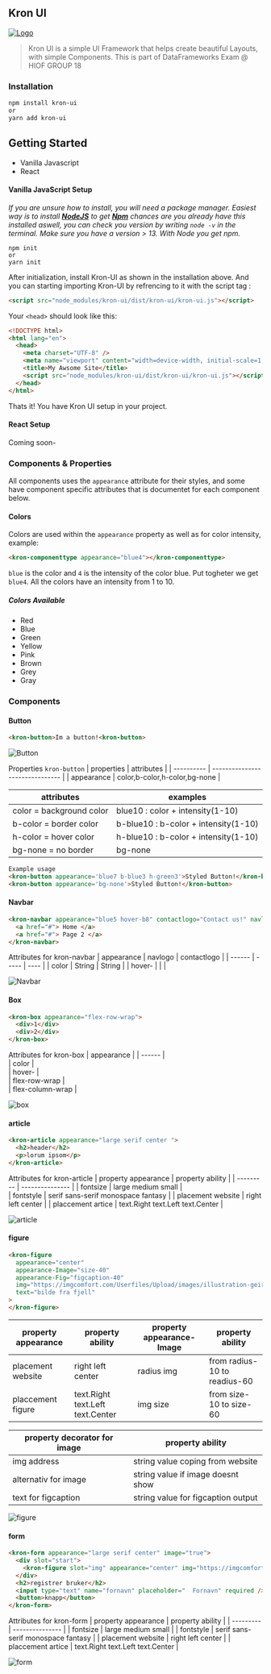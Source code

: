 ## Kron UI

[![Logo](https://i.gyazo.com/fb1a9607aa6bba5deb89738b64027ac0.png)](https://github.com/kamiifx/Kron-UI-Framework)

> Kron UI is a simple UI Framework that helps create
> beautiful Layouts, with simple Components.
> This is part of DataFrameworks Exam @ HIOF GROUP 18

### Installation

```sh
npm install kron-ui
or
yarn add kron-ui
```

## Getting Started

- Vanilla Javascript
- React

#### Vanilla JavaScript Setup

_If you are unsure how to install, you will need a package manager. Easiest way is to install [**NodeJS**](https://nodejs.org/en/)
to get [**Npm**](https://www.npmjs.com) chances are you already have this installed aswell, you can check you version
by writing `node -v` in the terminal. Make sure you have a version > 13.
With Node you get npm._

```shell
npm init
or
yarn init
```

After initialization, install Kron-UI as shown in the installation above.
And you can starting importing Kron-UI by refrencing to it with the script tag :

```html
<script src="node_modules/kron-ui/dist/kron-ui/kron-ui.js"></script>
```

Your `<head>` should look like this:

```html
<!DOCTYPE html>
<html lang="en">
  <head>
    <meta charset="UTF-8" />
    <meta name="viewport" content="width=device-width, initial-scale=1.0" />
    <title>My Awsome Site</title>
    <script src="node_modules/kron-ui/dist/kron-ui/kron-ui.js"></script>
  </head>
</html>
```

Thats it! You have Kron UI setup in your project.

#### React Setup

Coming soon-

### Components & Properties

All components uses the `appearance` attribute for their styles, and some have component specific attributes
that is documentet for each component below.

#### Colors

Colors are used within the `appearance` property as well as for color intensity, example:

```html
<kron-componenttype appearance="blue4"></kron-componenttype>
```

`blue` is the color and `4` is the intensity of the color blue. Put togheter we get `blue4`.
All the colors have an intensity from 1 to 10.

##### Colors Available

- Red
- Blue
- Green
- Yellow
- Pink
- Brown
- Grey
- Gray

### Components

#### Button

```html
<kron-button>Im a button!<kron-button>
```

![Button](https://i.gyazo.com/d940454f2366b333f2e4fe99ccabdf8f.png)

Properties ``` kron-button ```
| properties | attributes                      |
| ---------- | ------------------------------- |
| appearance | color,b-color,h-color,bg-none   |

|attributes               | examples                                        |
| ----------------------- | ----------------------------------------------- |
|color = background color | blue10 : color + intensity(1-10)                |
|b-color = border color   | b-blue10 : b-color + intensity(1-10)            |
|h-color = hover color    | h-blue10 : b-color + intensity(1-10)            |
|bg-none = no border      | bg-none                                         |

```html
Example usage
<kron-button appearance='blue7 b-blue3 h-green3'>Styled Button!</kron-button>
<kron-button appearance='bg-none'>Styled Button!</kron-button>
```
              

#### Navbar

```html
<kron-navbar appearance="blue5 hover-b8" contactlogo="Contact us!" navlogo="Testpage">
  <a href="#"> Home </a>
  <a href="#"> Page 2 </a>
</kron-navbar>
```

Attributes for kron-navbar
| appearance | navlogo | contactlogo |
| ------ | ----- | ---- |
| color | String | String |
| hover- | | |

![Navbar](https://gyazo.com/924494b63778ae25cc7817796ef460d7.png)

#### Box

```html
<kron-box appearance="flex-row-wrap">
  <div>1</div>
  <div>2</div>
</kron-box>
```

Attributes for kron-box
| appearance |
| ------ |  
| color |  
| hover- |  
| flex-row-wrap |  
| flex-column-wrap |

![box](https://gyazo.com/56b5d1a9eb6e09a989e6bac03b17a1c9.png)

#### article

```html
<kron-article appearance="large serif center ">
  <h2>header</h2>
  <p>lorum ipsom</p>
</kron-article>
```

Attributes for kron-article
| property appearance | property ability |
| --------- | --------------- |
| fontsize | large medium small |  
| fontstyle | serif sans-serif monospace fantasy |
| placement website | right left center |
| placcement artice | text.Right text.Left text.Center |

![article](https://i.gyazo.com/58eb8b6e647399d8018ad37904a0a6f7.png)

#### figure

```html
<kron-figure
  appearance="center"
  appearance-Image="size-40"
  appearance-Fig="figcaption-40"
  img="https://imgcomfort.com/Userfiles/Upload/images/illustration-geiranger.jpg"
  text="bilde fra fjell"
>
</kron-figure>
```

| property appearance | property ability                 | property appearance-Image | property ability             |
| ------------------- | -------------------------------- | ------------------------- | ---------------------------- |
| placement website   | right left center                | radius img                | from radius-10 to readius-60 |
| placcement figure   | text.Right text.Left text.Center | img size                  | from size-10 to size-60      |

| property decorator for image | property ability                   |
| ---------------------------- | ---------------------------------- |
| img address                  | string value coping from website   |
| alternativ for image         | string value if image doesnt show  |
| text for figcaption          | string value for figcaption output |

![figure](https://i.gyazo.com/849f4f870c1deeda0932ba08487890b6.png)

#### form

```html
<kron-form appearance="large serif center" image="true">
  <div slot="start">
    <kron-figure slot="img" appearance="center" img="https://imgcomfort.com/Userfiles/Upload/images/illustration-geiranger.jpg" appearance-Image="size-40 radius-50" />
  </div>
  <h2>registrer bruker</h2>
  <input type="text" name="fornavn" placeholder="  Fornavn" required />
  <button>knapp</button>
</kron-form>
```

Attributes for kron-form
| property appearance | property ability |
| --------- | --------------- |
| fontsize | large medium small |
| fontstyle | serif sans-serif monospace fantasy |
| placement website | right left center |
| placcement artice | text.Right text.Left text.Center |

![form](https://i.gyazo.com/d084212360eaa64c97d44f46a7683826.png)
